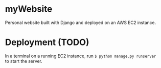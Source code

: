 # myWebsite
Personal website built with Django and deployed on an AWS EC2 instance.

# Deployment (TODO)

In a terminal on a running EC2 instance, run `$ python manage.py runserver` to start the server.
